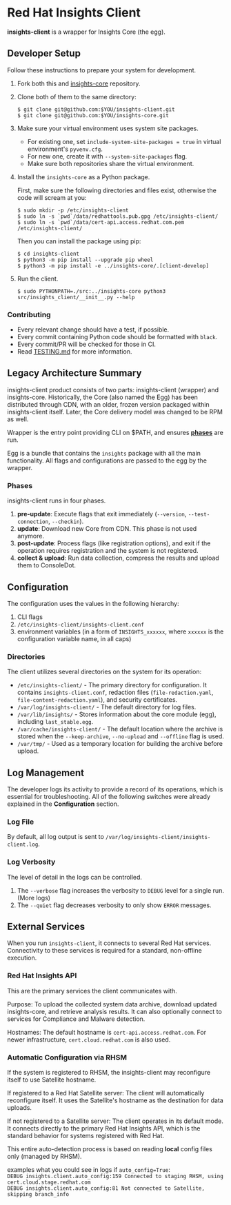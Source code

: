 # Red Hat Insights Client

**insights-client** is a wrapper for Insights Core (the egg).

## Developer Setup

Follow these instructions to prepare your system for development.

1. Fork both this and [insights-core](https://github.com/RedHatInsights/insights-core) repository.

2. Clone both of them to the same directory:

   ```shell
   $ git clone git@github.com:$YOU/insights-client.git
   $ git clone git@github.com:$YOU/insights-core.git
   ```

3. Make sure your virtual environment uses system site packages.

   - For existing one, set `include-system-site-packages = true` in virtual environment's `pyvenv.cfg`.
   - For new one, create it with `--system-site-packages` flag.
   - Make sure both repositories share the virtual environment.

4. Install the `insights-core` as a Python package.

   First, make sure the following directories and files exist, otherwise the code will scream at you:
 
   ```shell
   $ sudo mkdir -p /etc/insights-client
   $ sudo ln -s `pwd`/data/redhattools.pub.gpg /etc/insights-client/
   $ sudo ln -s `pwd`/data/cert-api.access.redhat.com.pem /etc/insights-client/
   ```

   Then you can install the package using pip:

   ```shell
   $ cd insights-client
   $ python3 -m pip install --upgrade pip wheel
   $ python3 -m pip install -e ../insights-core/.[client-develop]
   ```

5. Run the client.

   ```shell
   $ sudo PYTHONPATH=./src:../insights-core python3 src/insights_client/__init__.py --help
   ```


### Contributing

- Every relevant change should have a test, if possible.
- Every commit containing Python code should be formatted with `black`.
- Every commit/PR will be checked for those in CI.
- Read [TESTING.md](TESTING.md) for more information.


## Legacy Architecture Summary

insights-client product consists of two parts: insights-client (wrapper) and insights-core. Historically, the Core (also named the Egg) has been distributed through CDN, with an older, frozen version packaged within insights-client itself. Later, the Core delivery model was changed to be RPM as well.

Wrapper is the entry point providing CLI on $PATH, and ensures [**phases**](#phases) are run.

Egg is a bundle that contains the `insights` package with all the main functionality. All flags and configurations are passed to the egg by the wrapper.

### Phases

insights-client runs in four phases.

1. **pre-update**: Execute flags that exit immediately (`--version`, `--test-connection`, `--checkin`).
2. **update**: Download new Core from CDN. This phase is not used anymore.
3. **post-update**: Process flags (like registration options), and exit if the operation requires registration and the system is not registered.
4. **collect & upload**: Run data collection, compress the results and upload them to ConsoleDot.

## Configuration

The configuration uses the values in the following hierarchy:

1. CLI flags
2. `/etc/insights-client/insights-client.conf`
3. environment variables (in a form of `INSIGHTS_xxxxxx`, where `xxxxxx` is the configuration variable name, in all caps)

### Directories
The client utilizes several directories on the system for its operation:

- `/etc/insights-client/` - The primary directory for configuration. It contains `insights-client.conf`, redaction files (`file-redaction.yaml`, `file-content-redaction.yaml`), and security certificates.
- `/var/log/insights-client/` - The default directory for log files.
- `/var/lib/insights/` - Stores information about the core module (egg), including `last_stable.egg`.
- `/var/cache/insights-client/` - The default location where the archive is stored when the `--keep-archive`, `--no-upload` and `--offline` flag is used.
- `/var/tmp/` - Used as a temporary location for building the archive before upload.

## Log Management
The developer logs its activity to provide a record of its operations, which is essential for troubleshooting. 
All of the following switches were already explained in the **Configuration** section.

### Log File
By default, all log output is sent to `/var/log/insights-client/insights-client.log`.

### Log Verbosity
The level of detail in the logs can be controlled.

1. The `--verbose` flag increases the verbosity to `DEBUG` level for a single run. (More logs)
2. The `--quiet` flag decreases verbosity to only show `ERROR` messages.

## External Services
When you run `insights-client`, it connects to several Red Hat services. Connectivity to these services is required for a standard, non-offline execution.

### Red Hat Insights API
This are the primary services the client communicates with.

Purpose: To upload the collected system data archive, download updated insights-core, and retrieve analysis results. It can also optionally connect to services for Compliance and Malware detection.

Hostnames: The default hostname is `cert-api.access.redhat.com`. For newer infrastructure, `cert.cloud.redhat.com` is also used.

### Automatic Configuration via RHSM
If the system is registered to RHSM, the insights-client may reconfigure itself to use Satellite hostname.

If registered to a Red Hat Satellite server:
The client will automatically reconfigure itself. It uses the Satellite's hostname as the destination for data uploads.

If not registered to a Satellite server:
The client operates in its default mode. It connects directly to the primary Red Hat Insights API, which is the standard behavior for systems registered with Red Hat.

This entire auto-detection process is based on reading **local** config files only (managed by RHSM).

examples what you could see in logs if `auto_config=True`:  
`DEBUG insights.client.auto_config:159 Connected to staging RHSM, using cert.cloud.stage.redhat.com`  
`DEBUG insights.client.auto_config:81 Not connected to Satellite, skipping branch_info`
